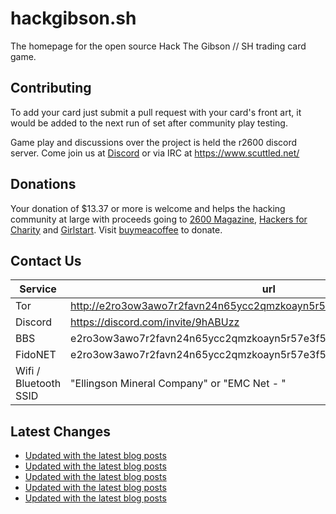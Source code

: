 # hackgibson.sh
The homepage for the open source Hack The Gibson // SH trading card game.


## Contributing

To add your card just submit a pull request with your card's front art, it would be added to the next run of set after community play testing.

Game play and discussions over the project is held the r2600 discord server. Come join us at [Discord](https://discord.com/invite/9hABUzz) or via IRC at https://www.scuttled.net/


## Donations

Your donation of $13.37 or more is welcome and helps the hacking community at large with proceeds going to [2600 Magazine](https://2600.com/), [Hackers for Charity](https://hackersforcharity.org) and [Girlstart](https://girlstart.org).  Visit [buymeacoffee](https://www.buymeacoffee.com/hackgibson.sh) to donate.


## Contact Us

Service | url
-|-
Tor | http://e2ro3ow3awo7r2favn24n65ycc2qmzkoayn5r57e3f56nvjwdcgg32ad.onion
Discord | https://discord.com/invite/9hABUzz
BBS | e2ro3ow3awo7r2favn24n65ycc2qmzkoayn5r57e3f56nvjwdcgg32ad.onion:23
FidoNET | e2ro3ow3awo7r2favn24n65ycc2qmzkoayn5r57e3f56nvjwdcgg32ad.onion:24554
Wifi / Bluetooth SSID | "Ellingson Mineral Company" or "EMC Net - <fidonet address>"

## Latest Changes
<!-- BLOG-POST-LIST:START -->
- [Updated with the latest blog posts](https://github.com/DFW2600/hackgibson.sh/commit/579c65b944c4349200f7e2354c25ce981d95a3e9)
- [Updated with the latest blog posts](https://github.com/DFW2600/hackgibson.sh/commit/f8dc611f00c963415ca05bd49b527bbf4c449d62)
- [Updated with the latest blog posts](https://github.com/DFW2600/hackgibson.sh/commit/6c863b3ec032d9bfbe113d1207b0a99db47004c6)
- [Updated with the latest blog posts](https://github.com/DFW2600/hackgibson.sh/commit/df3bcba896a5f66f75ece1c65d821e7deab5351e)
- [Updated with the latest blog posts](https://github.com/DFW2600/hackgibson.sh/commit/ba59433263288785e69bb5a88db56734c21cfab3)
<!-- BLOG-POST-LIST:END -->

